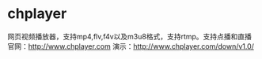 # chplayer
网页视频播放器，支持mp4,flv,f4v以及m3u8格式，支持rtmp。支持点播和直播
官网：http://www.chplayer.com
演示：http://www.chplayer.com/down/v1.0/
